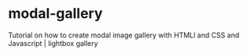 # modal-gallery
Tutorial on how to create modal image gallery with HTMLl and CSS and Javascript | lightbox gallery
